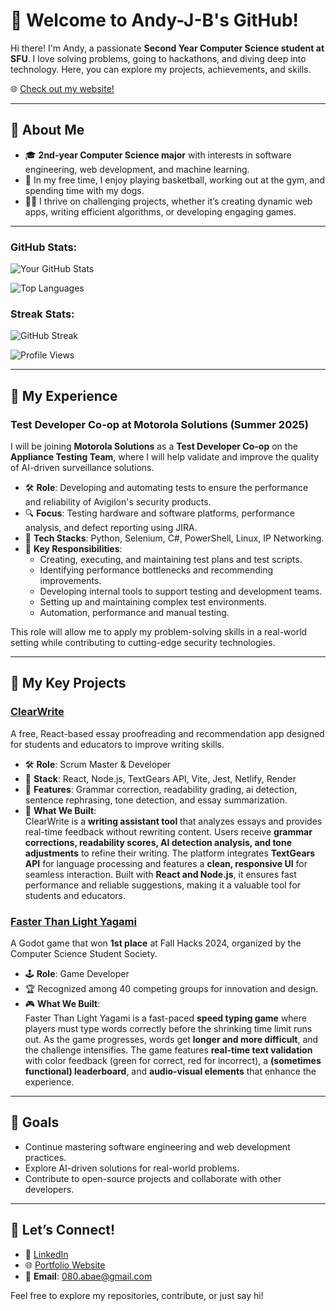 # 👋 Welcome to Andy-J-B's GitHub!  

Hi there! I'm Andy, a passionate **Second Year Computer Science student at SFU**. I love solving problems, going to hackathons, and diving deep into technology. Here, you can explore my projects, achievements, and skills.

🌐 [Check out my website!](https://andyspersonalwebsite.vercel.app/)

---

## 🌟 About Me  
- 🎓 **2nd-year Computer Science major** with interests in software engineering, web development, and machine learning.  
- 🏀 In my free time, I enjoy playing basketball, working out at the gym, and spending time with my dogs.  
- 🧑‍💻 I thrive on challenging projects, whether it’s creating dynamic web apps, writing efficient algorithms, or developing engaging games.  

---

### GitHub Stats:

![Your GitHub Stats](https://github-readme-stats.vercel.app/api?username=Andy-J-B&show_icons=true&theme=dark)

![Top Languages](https://github-readme-stats.vercel.app/api/top-langs/?username=Andy-J-B&layout=compact&theme=dark)

### Streak Stats:

![GitHub Streak](https://streak-stats.demolab.com/?user=Andy-J-B&theme=dark&hide_border=true)

![Profile Views](https://komarev.com/ghpvc/?username=Andy-J-B&color=orange&style=flat-square)

---

## 💼 My Experience  

### **Test Developer Co-op at Motorola Solutions** (Summer 2025)
I will be joining **Motorola Solutions** as a **Test Developer Co-op** on the **Appliance Testing Team**, where I will help validate and improve the quality of AI-driven surveillance solutions.  

- 🛠️ **Role**: Developing and automating tests to ensure the performance and reliability of Avigilon's security products.  
- 🔍 **Focus**: Testing hardware and software platforms, performance analysis, and defect reporting using JIRA.  
- 🚀 **Tech Stacks**: Python, Selenium, C#, PowerShell, Linux, IP Networking.  
- 🤖 **Key Responsibilities**:  
  - Creating, executing, and maintaining test plans and test scripts.  
  - Identifying performance bottlenecks and recommending improvements.  
  - Developing internal tools to support testing and development teams.  
  - Setting up and maintaining complex test environments.
  - Automation, performance and manual testing.

This role will allow me to apply my problem-solving skills in a real-world setting while contributing to cutting-edge security technologies.

---

## 🔧 My Key Projects  
### [ClearWrite](https://github.com/Andy-J-B/ClearWrite)  
A free, React-based essay proofreading and recommendation app designed for students and educators to improve writing skills.  
- 🛠️ **Role**: Scrum Master & Developer  
- 🚀 **Stack**: React, Node.js, TextGears API, Vite, Jest, Netlify, Render  
- 🌟 **Features**: Grammar correction, readability grading, ai detection, sentence rephrasing, tone detection, and essay summarization.
- 📝 **What We Built**:  
  ClearWrite is a **writing assistant tool** that analyzes essays and provides real-time feedback without rewriting content. Users receive **grammar corrections, readability scores, AI detection analysis, and tone adjustments** to refine their writing. The platform integrates **TextGears API** for language processing and features a **clean, responsive UI** for seamless interaction. Built with **React and Node.js**, it ensures fast performance and reliable suggestions, making it a valuable tool for students and educators.  

### [Faster Than Light Yagami](https://github.com/Andy-J-B/FallHacks2024)
A Godot game that won **1st place** at Fall Hacks 2024, organized by the Computer Science Student Society.  
- 🕹️ **Role**: Game Developer  
- 🏆 Recognized among 40 competing groups for innovation and design.
- 🎮 **What We Built**:  
  Faster Than Light Yagami is a fast-paced **speed typing game** where players must type words correctly before the shrinking time limit runs out. As the game progresses, words get **longer and more difficult**, and the challenge intensifies. The game features **real-time text validation** with color feedback (green for correct, red for incorrect), a **(sometimes functional) leaderboard**, and **audio-visual elements** that enhance the experience.   

---

## 🚀 Goals  
- Continue mastering software engineering and web development practices.  
- Explore AI-driven solutions for real-world problems.  
- Contribute to open-source projects and collaborate with other developers.  

---

## 🤝 Let’s Connect!  
- 💼 [LinkedIn](https://www.linkedin.com/in/andyjbae/)  
- 🌐 [Portfolio Website](https://andyspersonalwebsite.vercel.app/)
- 📧 **Email**: [080.abae@gmail.com](mailto:080.abae@gmail.com)  

Feel free to explore my repositories, contribute, or just say hi!  
